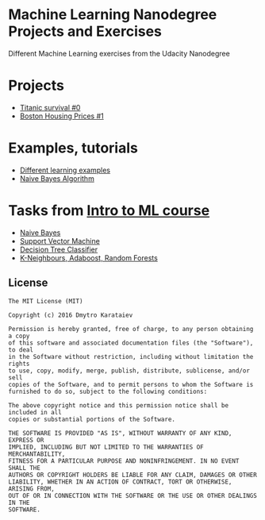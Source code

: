 # Machine Learning Nanodegree Projects and Exercises
Different Machine Learning exercises from the Udacity Nanodegree

# Projects
* [Titanic survival #0](titanic/)
* [Boston Housing Prices #1](boston_housing/)

# Examples, tutorials
* [Different learning examples](learning/)
* [Naive Bayes Algorithm](learning/nb)

# Tasks from [Intro to ML course](https://www.udacity.com/course/intro-to-machine-learning--ud120)
* [Naive Bayes](learning/ud120-projects/naive_bayes)
* [Support Vector Machine](learning/ud120-projects/svm)
* [Decision Tree Classifier](learning/ud120-projects/decision_tree)
* [K-Neighbours, Adaboost, Random Forests](learning/ud120-projects/choose_your_own)

License
-------

	The MIT License (MIT)

	Copyright (c) 2016 Dmytro Karataiev

	Permission is hereby granted, free of charge, to any person obtaining a copy
	of this software and associated documentation files (the "Software"), to deal
	in the Software without restriction, including without limitation the rights
	to use, copy, modify, merge, publish, distribute, sublicense, and/or sell
	copies of the Software, and to permit persons to whom the Software is
	furnished to do so, subject to the following conditions:

	The above copyright notice and this permission notice shall be included in all
	copies or substantial portions of the Software.

	THE SOFTWARE IS PROVIDED "AS IS", WITHOUT WARRANTY OF ANY KIND, EXPRESS OR
	IMPLIED, INCLUDING BUT NOT LIMITED TO THE WARRANTIES OF MERCHANTABILITY,
	FITNESS FOR A PARTICULAR PURPOSE AND NONINFRINGEMENT. IN NO EVENT SHALL THE
	AUTHORS OR COPYRIGHT HOLDERS BE LIABLE FOR ANY CLAIM, DAMAGES OR OTHER
	LIABILITY, WHETHER IN AN ACTION OF CONTRACT, TORT OR OTHERWISE, ARISING FROM,
	OUT OF OR IN CONNECTION WITH THE SOFTWARE OR THE USE OR OTHER DEALINGS IN THE
	SOFTWARE.
